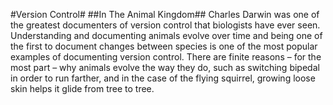 #Version Control#
##In The Animal Kingdom##
Charles Darwin was one of the greatest documenters of version control that biologists have ever seen. Understanding and documenting animals evolve over time and being one of the first to document changes between species is one of the most popular examples of documenting version control. There are finite reasons – for the most part – why animals evolve the way they do, such as switching bipedal in order to run farther, and in the case of the flying squirrel, growing loose skin helps it glide from tree to tree.
